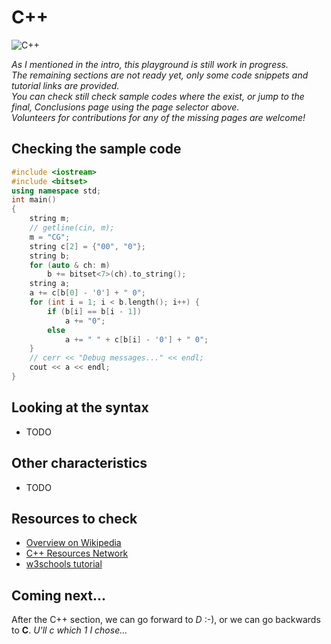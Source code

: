 # C++

![C++](../pic/Cpp.png)

_As I mentioned in the intro, this playground is still work in progress._ \
_The remaining sections are not ready yet, only some code snippets and tutorial links are provided._ \
_You can check still check sample codes where the exist, or jump to the final, Conclusions page using the page selector above._\
_Volunteers for contributions for any of the missing pages are welcome!_

## Checking the sample code

```C++ runnable
#include <iostream>
#include <bitset>
using namespace std;
int main()
{
    string m;
    // getline(cin, m);
    m = "CG";
    string c[2] = {"00", "0"};
    string b;
    for (auto & ch: m)
        b += bitset<7>(ch).to_string();
    string a;
    a += c[b[0] - '0'] + " 0";
    for (int i = 1; i < b.length(); i++) {
        if (b[i] == b[i - 1])
            a += "0";
        else
            a += " " + c[b[i] - '0'] + " 0";
    }
    // cerr << "Debug messages..." << endl;
    cout << a << endl;
}
```

## Looking at the syntax

- TODO

## Other characteristics

- TODO

## Resources to check

- [Overview on Wikipedia](https://en.wikipedia.org/wiki/C%2B%2B)
- [C++ Resources Network](https://www.cplusplus.com/)
- [w3schools tutorial](https://www.w3schools.com/cpp/)

## Coming next...

After the C++ section, we can go forward to _D_ :-), or we can go backwards to **C**. _U'll c which 1 I chose..._
